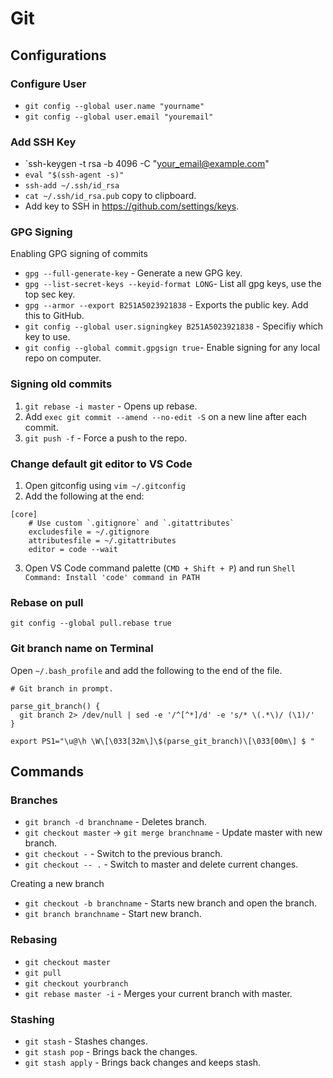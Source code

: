# Git

## Configurations

### Configure User
- `git config --global user.name "yourname"`
- `git config --global user.email "youremail"`

### Add SSH Key

- `ssh-keygen -t rsa -b 4096 -C "your_email@example.com"
- `eval "$(ssh-agent -s)"`
- `ssh-add ~/.ssh/id_rsa`
- `cat ~/.ssh/id_rsa.pub` copy to clipboard.
- Add key to SSH in <https://github.com/settings/keys>.


### GPG Signing

Enabling GPG signing of commits

- `gpg --full-generate-key` - Generate a new GPG key.
- `gpg --list-secret-keys --keyid-format LONG`- List all gpg keys, use the top sec key.
- `gpg --armor --export B251A5023921838` - Exports the public key. Add this to GitHub.
- `git config --global user.signingkey B251A5023921838` - Specifiy which key to use.
- `git config --global commit.gpgsign true`- Enable signing for any local repo on computer.

### Signing old commits

1. `git rebase -i master` - Opens up rebase.
2. Add `exec git commit --amend --no-edit -S` on a new line after each commit.
3. `git push -f` - Force a push to the repo.

### Change default git editor to VS Code

1. Open gitconfig using `vim ~/.gitconfig`
2. Add the following at the end:

```
[core]
    # Use custom `.gitignore` and `.gitattributes`
    excludesfile = ~/.gitignore
    attributesfile = ~/.gitattributes
    editor = code --wait
```

3. Open VS Code command palette (`CMD + Shift + P`) and run `Shell Command: Install 'code' command in PATH`

### Rebase on pull

`git config --global pull.rebase true`

### Git branch name on Terminal

Open `~/.bash_profile` and add the following to the end of the file.

```
# Git branch in prompt.

parse_git_branch() {
  git branch 2> /dev/null | sed -e '/^[^*]/d' -e 's/* \(.*\)/ (\1)/'
}

export PS1="\u@\h \W\[\033[32m\]\$(parse_git_branch)\[\033[00m\] $ "
```

## Commands

### Branches

- `git branch -d branchname` - Deletes branch.
- `git checkout master` -> `git merge branchname` - Update master with new branch.
- `git checkout -` - Switch to the previous branch.
- `git checkout -- .` - Switch to master and delete current changes.  

Creating a new branch
- `git checkout -b branchname` - Starts new branch and open the branch.
- `git branch branchname` - Start new branch.

### Rebasing

- `git checkout master`
- `git pull`
- `git checkout yourbranch`
- `git rebase master -i` - Merges your current branch with master.

### Stashing

- `git stash` - Stashes changes.
- `git stash pop` - Brings back the changes.
- `git stash apply` - Brings back changes and keeps stash.


